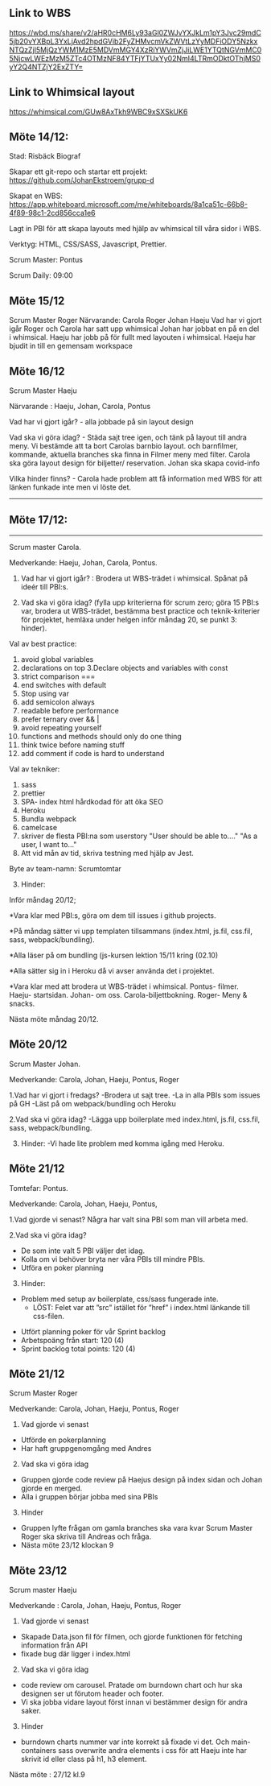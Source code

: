 ## Link to WBS
https://wbd.ms/share/v2/aHR0cHM6Ly93aGl0ZWJvYXJkLm1pY3Jvc29mdC5jb20vYXBpL3YxLjAvd2hpdGVib2FyZHMvcmVkZWVtLzYyMDFiODY5NzkxNTQzZjI5MjQzYWM1MzE5MDVmMGY4XzRiYWVmZjJiLWE1YTQtNGVmMC05NjcwLWEzMzM5ZTc4OTMzNF84YTFjYTUxYy02NmI4LTRmODktOThjMS0yY2Q4NTZjY2ExZTY=

## Link to Whimsical layout
https://whimsical.com/GUw8AxTkh9WBC9xSXSkUK6


## Möte 14/12:

Stad: Risbäck Biograf

Skapar ett git-repo och startar ett projekt: https://github.com/JohanEkstroem/grupp-d

Skapat en WBS: https://app.whiteboard.microsoft.com/me/whiteboards/8a1ca51c-66b8-4f89-98c1-2cd856cca1e6

Lagt in PBI för att skapa layouts med hjälp av whimsical till våra sidor i WBS.

Verktyg: HTML, CSS/SASS, Javascript, Prettier.

Scrum Master: Pontus

Scrum Daily: 09:00

## Möte 15/12
Scrum Master Roger
Närvarande: Carola Roger Johan Haeju
Vad har vi gjort igår Roger och Carola har satt upp whimsical Johan har jobbat en på en del i whimsical. Haeju har jobb på för fullt med layouten i whimsical.
Haeju har bjudit in till en gemensam workspace

## Möte 16/12

Scrum Master Haeju

Närvarande : Haeju, Johan, Carola, Pontus

Vad har vi gjort igår? - alla jobbade på sin layout design

Vad ska vi göra idag? - Städa sajt tree igen, och tänk på layout till andra meny. Vi bestämde att ta bort Carolas barnbio layout. och barnfilmer, kommande, aktuella branches ska finna in Filmer meny med filter. Carola ska göra layout design för biljetter/ reservation. Johan ska skapa covid-info

Vilka hinder finns? - Carola hade problem att få information med WBS för att länken funkade inte men vi löste det. 

--------------------
## Möte 17/12: 
--------------
Scrum master Carola. 

Medverkande: Haeju, Johan, Carola, Pontus.

1. Vad har vi gjort igår? : Brodera ut WBS-trädet i whimsical. Spånat på ideér till PBI:s.

2. Vad ska vi göra idag? (fylla upp kriterierna för scrum zero; göra 15 PBI:s var, brodera ut WBS-trädet, bestämma best practice och teknik-kriterier för projektet, hemläxa under helgen inför måndag 20, se punkt 3: hinder). 


Val av best practice: 

1. avoid global variables
2. declarations on top
3.Declare objects and variables with const
4. strict comparison ===
5. end switches with default
6. Stop using var
7. add semicolon always
8. readable before performance
9. prefer ternary over && |
10. avoid repeating yourself 
11. functions and methods should only do one thing
12. think twice before naming stuff
13. add comment if code is hard to understand

Val av tekniker: 

1. sass
2. prettier
3. SPA- index html hårdkodad för att öka SEO
4. Heroku
5. Bundla webpack
6. camelcase
7. skriver de flesta PBI:na som userstory
"User should be able to...."
"As a user, I want to..."
8. Att vid mån av tid, skriva testning med hjälp av Jest.

Byte av team-namn: Scrumtomtar

3. Hinder:

Inför måndag 20/12;

*Vara klar med PBI:s, göra om dem till issues i github projects.

 *På måndag sätter vi upp templaten tillsammans (index.html, js.fil, css.fil, sass, webpack/bundling).

*Alla läser på om bundling (js-kursen lektion 15/11 kring (02.10)

*Alla sätter sig in i Heroku då vi avser använda det i projektet. 

*Vara klar med att brodera ut WBS-trädet i whimsical. 
Pontus- filmer. Haeju- startsidan. Johan- om oss.  Carola-biljettbokning. Roger- Meny & snacks. 

Nästa möte måndag 20/12. 

## Möte 20/12

Scrum Master Johan.

Medverkande:
Carola, Johan, Haeju, Pontus, Roger

1.Vad har vi gjort i fredags?
-Brodera ut sajt tree.
-La in alla PBIs som issues på GH
-Läst på om webpack/bundling och Heroku

2.Vad ska vi göra idag?
-Lägga upp boilerplate med index.html, js.fil, css.fil, sass, webpack/bundling.

3. Hinder:
-Vi hade lite problem med komma igång med Heroku.

## Möte 21/12

Tomtefar: Pontus.

Medverkande:
Carola, Johan, Haeju, Pontus, 

1.Vad gjorde vi senast?
Några har valt sina PBI som man vill arbeta med.



2.Vad ska vi göra idag?
- De som inte valt 5 PBI väljer det idag.
- Kolla om vi behöver bryta ner våra PBIs till mindre PBIs.
- Utföra en poker planning


3. Hinder:
- Problem med setup av boilerplate, css/sass fungerade inte.
    - LÖST: Felet var att ”src” istället för ”href” i index.html länkande till css-filen.


* Utfört planning poker för vår Sprint backlog
* Arbetspoäng från start: 120 (4)
* Sprint backlog total points: 120 (4)

## Möte 21/12

Scrum Master Roger

Medverkande:
Carola, Johan, Haeju, Pontus, Roger

1. Vad gjorde vi senast
- Utförde en pokerplanning 
- Har haft gruppgenomgång med Andres

2. Vad ska vi göra idag
- Gruppen gjorde code review på Haejus design på index sidan och Johan gjorde en merged.
- Alla i gruppen börjar jobba med sina PBIs

3. Hinder
- Gruppen lyfte frågan om gamla branches ska vara kvar Scrum Master Roger ska skriva till Andreas och fråga.
- Nästa möte 23/12 klockan 9

## Möte 23/12

Scrum master Haeju

Medverkande : Carola, Johan, Haeju, Pontus, Roger

1. Vad gjorde vi senast 
- Skapade Data.json fil för filmen, och gjorde funktionen för fetching information från API
- fixade bug där ligger i index.html

2. Vad ska vi göra idag
- code review om carousel. Pratade om burndown chart och hur ska designen ser ut förutom header och footer.
- Vi ska jobba vidare layout först innan vi bestämmer design för andra saker.

3. Hinder
- burndown charts nummer var inte korrekt så fixade vi det. Och main-containers sass overwrite andra elements i css för att Haeju inte har skrivit id eller class på h1, h3 element.

Nästa möte : 27/12 kl.9
